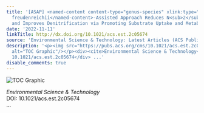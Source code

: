 ```yaml
---
title: '[ASAP] <named-content content-type="genus-species" xlink:type="simple">Propionibacterium
  freudenreichii</named-content>-Assisted Approach Reduces N<sub>2</sub>O Emission
  and Improves Denitrification via Promoting Substrate Uptake and Metabolism'
date: '2022-11-11'
linkTitle: http://dx.doi.org/10.1021/acs.est.2c05674
source: 'Environmental Science & Technology: Latest Articles (ACS Publications)'
description: '<p><img src="https://pubs.acs.org/cms/10.1021/acs.est.2c05674/asset/images/medium/es2c05674_0007.gif"
  alt="TOC Graphic"/></p><div><cite>Environmental Science & Technology</cite></div><div>DOI:
  10.1021/acs.est.2c05674</div> ...'
disable_comments: true
---
```

<p><img src="https://pubs.acs.org/cms/10.1021/acs.est.2c05674/asset/images/medium/es2c05674_0007.gif" alt="TOC Graphic"/></p><div><cite>Environmental Science & Technology</cite></div><div>DOI: 10.1021/acs.est.2c05674</div> ...
